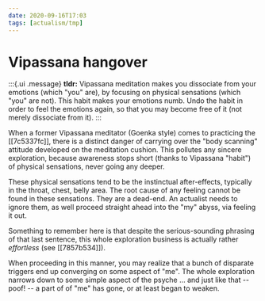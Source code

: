 ```yaml
---
date: 2020-09-16T17:03
tags: [actualism/tmp]
---
```


# Vipassana hangover

:::{.ui .message}
**tldr:** Vipassana meditation makes you dissociate from your emotions (which "you" are), by focusing on physical sensations (which "you" are not). This habit makes your emotions numb. Undo the habit in order to feel the emotions again, so that you may become free of it (not merely dissociate from it).
:::

When a former Vipassana meditator (Goenka style) comes to practicing the [[7c5337fc]], there is a distinct danger of carrying over the "body scanning" attitude developed on the meditation cushion. This pollutes any sincere exploration, because awareness stops short (thanks to Vipassana "habit") of physical sensations, never going any deeper.

These physical sensations tend to be the instinctual after-effects, typically in the throat, chest, belly area. The root cause of any feeling cannot be found in these sensations. They are a dead-end. An actualist needs to ignore them, as well proceed straight ahead into the "my" abyss, via feeling it out.

Something to remember here is that despite the serious-sounding phrasing of that last sentence, this whole exploration business is actually rather *effortless* (see [[7857b534]]). 

When proceeding in this manner, you may realize that a bunch of disparate triggers end up converging on some aspect of "me". The whole exploration narrows down to some simple aspect of the psyche ... and just like that -- poof! -- a part of of "me" has gone, or at least began to weaken.
